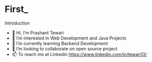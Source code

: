 # First_
Introduction
- 👋 Hi, I’m Prashant Tewari
- 👀 I’m interested in Web Development and Java Projects
- 🌱 I’m currently learning Backend Development
- 💞️ I’m looking to collaborate on open source project
- 📫 To reach me at Linkedin https://www.linkedin.com/in/tewari13/
